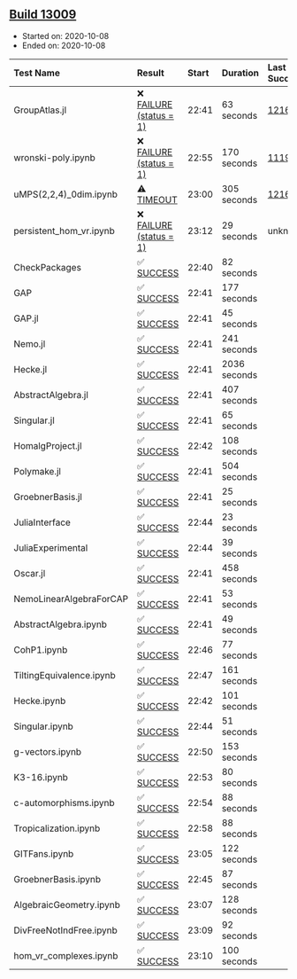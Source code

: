 ## [Build 13009](https://oscarci.mathematik.uni-kl.de/job/oscar/13009/)

* Started on: 2020-10-08
* Ended on: 2020-10-08

| Test Name    | Result | Start | Duration | Last Success | First Failure |
|:-------------|:-------|:------|:---------|:-------------|:--------------|
| GroupAtlas.jl | ❌ [FAILURE (status = 1)](https://oscarci.mathematik.uni-kl.de/job/oscar/13009/artifact/logs/build-13009/GroupAtlas.jl.log) | 22:41 | 63 seconds | [12167](https://oscarci.mathematik.uni-kl.de/job/oscar/12167/) | [12168](https://oscarci.mathematik.uni-kl.de/job/oscar/12168/) |
| wronski-poly.ipynb | ❌ [FAILURE (status = 1)](https://oscarci.mathematik.uni-kl.de/job/oscar/13009/artifact/logs/build-13009/wronski-poly.ipynb.log) | 22:55 | 170 seconds | [11192](https://oscarci.mathematik.uni-kl.de/job/oscar/11192/) | [11193](https://oscarci.mathematik.uni-kl.de/job/oscar/11193/) |
| uMPS(2,2,4)_0dim.ipynb | ⚠ [TIMEOUT](https://oscarci.mathematik.uni-kl.de/job/oscar/13009/artifact/logs/build-13009/uMPS-2-2-4-_0dim.ipynb.log) | 23:00 | 305 seconds | [12167](https://oscarci.mathematik.uni-kl.de/job/oscar/12167/) | [12168](https://oscarci.mathematik.uni-kl.de/job/oscar/12168/) |
| persistent_hom_vr.ipynb | ❌ [FAILURE (status = 1)](https://oscarci.mathematik.uni-kl.de/job/oscar/13009/artifact/logs/build-13009/persistent_hom_vr.ipynb.log) | 23:12 | 29 seconds | unknown | unknown |
| CheckPackages | ✅ [SUCCESS](https://oscarci.mathematik.uni-kl.de/job/oscar/13009/artifact/logs/build-13009/CheckPackages.log) | 22:40 | 82 seconds |  |  |
| GAP | ✅ [SUCCESS](https://oscarci.mathematik.uni-kl.de/job/oscar/13009/artifact/logs/build-13009/GAP.log) | 22:41 | 177 seconds |  |  |
| GAP.jl | ✅ [SUCCESS](https://oscarci.mathematik.uni-kl.de/job/oscar/13009/artifact/logs/build-13009/GAP.jl.log) | 22:41 | 45 seconds |  |  |
| Nemo.jl | ✅ [SUCCESS](https://oscarci.mathematik.uni-kl.de/job/oscar/13009/artifact/logs/build-13009/Nemo.jl.log) | 22:41 | 241 seconds |  |  |
| Hecke.jl | ✅ [SUCCESS](https://oscarci.mathematik.uni-kl.de/job/oscar/13009/artifact/logs/build-13009/Hecke.jl.log) | 22:41 | 2036 seconds |  |  |
| AbstractAlgebra.jl | ✅ [SUCCESS](https://oscarci.mathematik.uni-kl.de/job/oscar/13009/artifact/logs/build-13009/AbstractAlgebra.jl.log) | 22:41 | 407 seconds |  |  |
| Singular.jl | ✅ [SUCCESS](https://oscarci.mathematik.uni-kl.de/job/oscar/13009/artifact/logs/build-13009/Singular.jl.log) | 22:41 | 65 seconds |  |  |
| HomalgProject.jl | ✅ [SUCCESS](https://oscarci.mathematik.uni-kl.de/job/oscar/13009/artifact/logs/build-13009/HomalgProject.jl.log) | 22:42 | 108 seconds |  |  |
| Polymake.jl | ✅ [SUCCESS](https://oscarci.mathematik.uni-kl.de/job/oscar/13009/artifact/logs/build-13009/Polymake.jl.log) | 22:41 | 504 seconds |  |  |
| GroebnerBasis.jl | ✅ [SUCCESS](https://oscarci.mathematik.uni-kl.de/job/oscar/13009/artifact/logs/build-13009/GroebnerBasis.jl.log) | 22:41 | 25 seconds |  |  |
| JuliaInterface | ✅ [SUCCESS](https://oscarci.mathematik.uni-kl.de/job/oscar/13009/artifact/logs/build-13009/JuliaInterface.log) | 22:44 | 23 seconds |  |  |
| JuliaExperimental | ✅ [SUCCESS](https://oscarci.mathematik.uni-kl.de/job/oscar/13009/artifact/logs/build-13009/JuliaExperimental.log) | 22:44 | 39 seconds |  |  |
| Oscar.jl | ✅ [SUCCESS](https://oscarci.mathematik.uni-kl.de/job/oscar/13009/artifact/logs/build-13009/Oscar.jl.log) | 22:41 | 458 seconds |  |  |
| NemoLinearAlgebraForCAP | ✅ [SUCCESS](https://oscarci.mathematik.uni-kl.de/job/oscar/13009/artifact/logs/build-13009/NemoLinearAlgebraForCAP.log) | 22:41 | 53 seconds |  |  |
| AbstractAlgebra.ipynb | ✅ [SUCCESS](https://oscarci.mathematik.uni-kl.de/job/oscar/13009/artifact/logs/build-13009/AbstractAlgebra.ipynb.log) | 22:41 | 49 seconds |  |  |
| CohP1.ipynb | ✅ [SUCCESS](https://oscarci.mathematik.uni-kl.de/job/oscar/13009/artifact/logs/build-13009/CohP1.ipynb.log) | 22:46 | 77 seconds |  |  |
| TiltingEquivalence.ipynb | ✅ [SUCCESS](https://oscarci.mathematik.uni-kl.de/job/oscar/13009/artifact/logs/build-13009/TiltingEquivalence.ipynb.log) | 22:47 | 161 seconds |  |  |
| Hecke.ipynb | ✅ [SUCCESS](https://oscarci.mathematik.uni-kl.de/job/oscar/13009/artifact/logs/build-13009/Hecke.ipynb.log) | 22:42 | 101 seconds |  |  |
| Singular.ipynb | ✅ [SUCCESS](https://oscarci.mathematik.uni-kl.de/job/oscar/13009/artifact/logs/build-13009/Singular.ipynb.log) | 22:44 | 51 seconds |  |  |
| g-vectors.ipynb | ✅ [SUCCESS](https://oscarci.mathematik.uni-kl.de/job/oscar/13009/artifact/logs/build-13009/g-vectors.ipynb.log) | 22:50 | 153 seconds |  |  |
| K3-16.ipynb | ✅ [SUCCESS](https://oscarci.mathematik.uni-kl.de/job/oscar/13009/artifact/logs/build-13009/K3-16.ipynb.log) | 22:53 | 80 seconds |  |  |
| c-automorphisms.ipynb | ✅ [SUCCESS](https://oscarci.mathematik.uni-kl.de/job/oscar/13009/artifact/logs/build-13009/c-automorphisms.ipynb.log) | 22:54 | 88 seconds |  |  |
| Tropicalization.ipynb | ✅ [SUCCESS](https://oscarci.mathematik.uni-kl.de/job/oscar/13009/artifact/logs/build-13009/Tropicalization.ipynb.log) | 22:58 | 88 seconds |  |  |
| GITFans.ipynb | ✅ [SUCCESS](https://oscarci.mathematik.uni-kl.de/job/oscar/13009/artifact/logs/build-13009/GITFans.ipynb.log) | 23:05 | 122 seconds |  |  |
| GroebnerBasis.ipynb | ✅ [SUCCESS](https://oscarci.mathematik.uni-kl.de/job/oscar/13009/artifact/logs/build-13009/GroebnerBasis.ipynb.log) | 22:45 | 87 seconds |  |  |
| AlgebraicGeometry.ipynb | ✅ [SUCCESS](https://oscarci.mathematik.uni-kl.de/job/oscar/13009/artifact/logs/build-13009/AlgebraicGeometry.ipynb.log) | 23:07 | 128 seconds |  |  |
| DivFreeNotIndFree.ipynb | ✅ [SUCCESS](https://oscarci.mathematik.uni-kl.de/job/oscar/13009/artifact/logs/build-13009/DivFreeNotIndFree.ipynb.log) | 23:09 | 92 seconds |  |  |
| hom_vr_complexes.ipynb | ✅ [SUCCESS](https://oscarci.mathematik.uni-kl.de/job/oscar/13009/artifact/logs/build-13009/hom_vr_complexes.ipynb.log) | 23:10 | 100 seconds |  |  |
